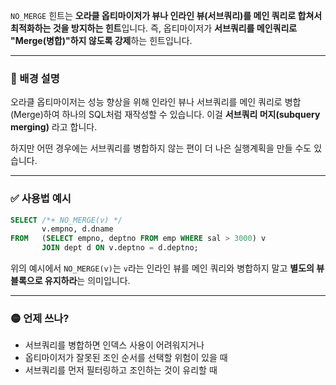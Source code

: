 `NO_MERGE` 힌트는 **오라클 옵티마이저가 뷰나 인라인 뷰(서브쿼리)를 메인 쿼리로 합쳐서 최적화하는 것을 방지하는 힌트**입니다.
즉, 옵티마이저가 **서브쿼리를 메인쿼리로 "Merge(병합)"하지 않도록 강제**하는 힌트입니다.

---

### 📌 배경 설명

오라클 옵티마이저는 성능 향상을 위해 인라인 뷰나 서브쿼리를 메인 쿼리로 병합(Merge)하여 하나의 SQL처럼 재작성할 수 있습니다.
이걸 **서브쿼리 머지(subquery merging)** 라고 합니다.

하지만 어떤 경우에는 서브쿼리를 병합하지 않는 편이 더 나은 실행계획을 만들 수도 있습니다.

---

### ✅ 사용법 예시

```sql
SELECT /*+ NO_MERGE(v) */
       v.empno, d.dname
FROM   (SELECT empno, deptno FROM emp WHERE sal > 3000) v
       JOIN dept d ON v.deptno = d.deptno;
```

위의 예시에서 `NO_MERGE(v)`는 `v`라는 인라인 뷰를 메인 쿼리와 병합하지 말고 **별도의 뷰 블록으로 유지하라**는 의미입니다.

---

### 🟡 언제 쓰나?

* 서브쿼리를 병합하면 인덱스 사용이 어려워지거나
* 옵티마이저가 잘못된 조인 순서를 선택할 위험이 있을 때
* 서브쿼리를 먼저 필터링하고 조인하는 것이 유리할 때

